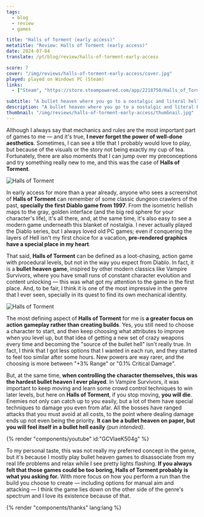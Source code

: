 ```yaml
---
tags:
  - blog
  - review
  - games

title: "Halls of Torment (early access)"
metatitle: "Review: Halls of Torment (early access)"
date: 2024-07-04
translate: /pt/blog/review/halls-of-torment-early-access

score: 7
cover: "/img/reviews/halls-of-torment-early-access/cover.jpg"
played: played on Windows PC (Steam)
links:
  - ["Steam", "https://store.steampowered.com/app/2218750/Halls_of_Torment/?curator_clanid=44763507"]

subtitle: "A bullet heaven where you go to a nostalgic and literal hell"
description: "A bullet heaven where you go to a nostalgic and literal hell: this is probably what you need to look if you want to try something different than Vampire Survivors."
thumbnail: "/img/reviews/halls-of-torment-early-access/thumbnail.jpg"
---
```


Although I always say that mechanics and rules are the most important part of games to me — and it's true, **I never forget the power of well-done aesthetics**. Sometimes, I can see a title that I probably would love to play, but because of the visuals or the story not being exactly my cup of tea. Fortunately, there are also moments that I can jump over my preconceptions and try something really new to me, and this was the case of **Halls of Torment**.

![Halls of Torment](/img/reviews/halls-of-torment-early-access/boss.jpg)

In early access for more than a year already, anyone who sees a screenshot of **Halls of Torment** can remember of some classic dungeon crawlers of the past, **specially the first Diablo game from 1997**. From the isometric hellish maps to the gray, golden interface (and the big red sphere for your character's life), it's all there, and, at the same time, it's also easy to see a modern game underneath this blanket of nostalgia. I never actually played the Diablo series, but I always loved old PC games; even if conquering the layers of Hell isn't my first choice for a vacation, **pre-rendered graphics have a special place in my heart**.

That said, **Halls of Torment** can be defined as a loot-chasing, action game with procedural levels, but not in the way you expect from Diablo. In fact, it is a **bullet heaven game**, inspired by other modern classics like Vampire Survivors, where you have small runs of constant character evolution and content unlocking — this was what got my attention to the game in the first place. And, to be fair, I think it is one of the most impressive in the genre that I ever seen, specially in its quest to find its own mechanical identity.

![Halls of Torment](/img/reviews/halls-of-torment-early-access/levelup.jpg)

The most defining aspect of **Halls of Torment** for me is **a greater focus on action gameplay rather than creating builds**. Yes, you still need to choose a character to start, and then keep choosing what attributes to improve when you level up, but that idea of getting a new set of crazy weapons every time and becoming the "source of the bullet hell" isn't really true. In fact, I think that I got less options that I wanted in each run, and they started to feel too similar after some hours. New powers are way rarer, and the choosing is more between "+3% Range" or "0.1% Critical Damage".

But, at the same time, **when controlling the character themselves, this was the hardest bullet heaven I ever played**. In Vampire Survivors, it was important to keep moving and learn some crowd control techniques to win later levels, but here on **Halls of Torment**, if you stop moving, **you will die**. Enemies not only can catch up to you easily, but a lot of them have special techniques to damage you even from afar. All the bosses have ranged attacks that you must avoid at all costs, to the point where dealing damage ends up not even being the priority. **It can be a bullet heaven on paper, but you will feel itself in a bullet hell easily** *(pun intended)*.

{% render "components/youtube" id:"GCVIaeK504g" %}

To my personal taste, this was not really my preferred concept in the genre, but it's because I mostly play bullet heaven games to disassociate from my real life problems and relax while I see pretty lights flashing. **If you always felt that those games could be too boring, Halls of Torment probably is what you asking for.** With more focus on how you perform a run than the build you choose to create — including options for manual aim and attacking — I think the game lies down on the other side of the genre's spectrum and I love its existence because of that.

{% render "components/thanks" lang:lang %}